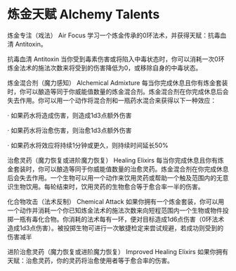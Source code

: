 # 炼金天赋 Alchemy Talents

炼金专注（戏法） Air Focus
学习一个炼金传承的0环法术，并获得天赋：抗毒血清 Antitoxin。

抗毒血清 Antitoxin
当你受到毒素伤害或将陷入中毒状态时，你可以消耗一次0环炼金法术的施法次数来将受到的伤害降低为0，或移除自身的中毒状态。

炼金混合剂（魔力感知） Alchemical Admixture
每当你完成休息且你有炼金套装时，你可以酿造等同于你威能值数量的炼金混合剂。炼金混合剂在你完成休息后会失去作用。你可以用一个动作将混合剂和一瓶药水混合来获得以下一种效应：

· 如果药水将造成伤害，则造成1d3点额外伤害

· 如果药水将治愈伤害，则治愈1d3点额外伤害

· 如果药水将效应将持续1分钟或更久，则持续时间延长50%

治愈灵药（魔力恢复或进阶魔力恢复） Healing Elixirs
每当你完成休息且你有炼金套装时，你可以酿造等同于你威能值数量的治愈灵药。炼金混合剂在你完成休息后会失去作用。一个生物可以用一个动作来饮用灵药或帮助一个触及范围内的无意识生物饮用。每轮结束时，饮用灵药的生物愈合等于愈合率一半的伤害。

化合物攻击（法术反制） Chemical Attack
如果你拥有一个炼金套装，你可以用一个动作并消耗一个你已知炼金法术的施法次数来向短程范围内一个生物或物件投掷一瓶有毒化合物。你消耗的法术每有一环，便对目标造成1d6点伤害（0环法术造成1d3点伤害）。被投掷生物可进行一次敏捷检定来尝试规避，若成功则受到的伤害减半

进阶治愈灵药（魔力恢复或进阶魔力恢复） Improved Healing Elixirs
如果你拥有天赋：治愈灵药，你的灵药将治愈使用者等于愈合率的伤害。

 
